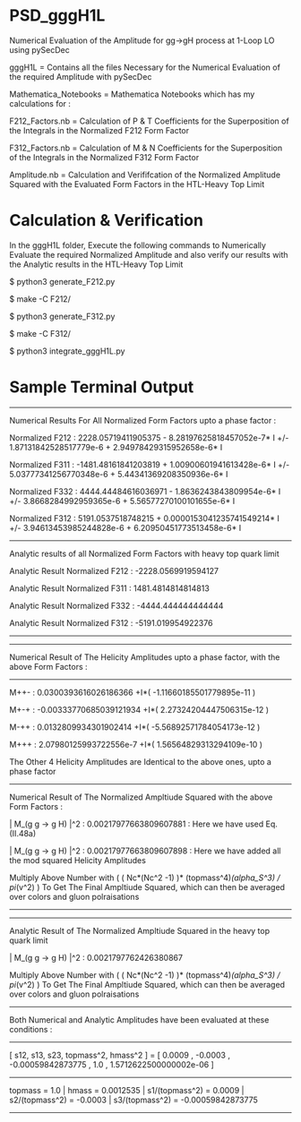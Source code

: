 # PSD_gggH1L
Numerical Evaluation of the Amplitude for gg->gH process at 1-Loop LO using pySecDec

gggH1L = Contains all the files Necessary for the Numerical Evaluation of the required Amplitude with pySecDec

Mathematica_Notebooks = Mathematica Notebooks which has my calculations for : 

F212_Factors.nb =  Calculation of P & T Coefficients for the Superposition of the Integrals in the Normalized F212 Form Factor 

F312_Factors.nb =  Calculation of M & N Coefficients for the Superposition of the Integrals in the Normalized F312 Form Factor 

Amplitude.nb = Calculation and Verififcation of the Normalized Amplitude Squared with the Evaluated Form Factors in the HTL-Heavy Top Limit 

# Calculation & Verification

In the gggH1L folder, Execute the following commands to Numerically Evaluate the required Normalized Amplitude and also verify our results with the Analytic results in the HTL-Heavy Top Limit

$ python3 generate_F212.py

$ make -C F212/

$ python3 generate_F312.py

$ make -C F312/

$ python3 integrate_gggH1L.py

# Sample Terminal Output

---------------------------------------------------------------------------------------------------------------------------------------------------------------------------------------------

Numerical Results For All Normalized Form Factors upto a phase factor :

Normalized F212 :  2228.05719411905375 - 8.28197625818457052e-7* I  +/-  1.87131842528517779e-6 + 2.94978429315952658e-6* I

Normalized F311 :  -1481.48161841203819 + 1.00900601941613428e-6* I  +/-  5.03777341256770348e-6 + 5.44341369208350936e-6* I

Normalized F332 :  4444.44484616036971 - 1.8636243843809954e-6* I  +/-  3.8668284992959365e-6 + 5.56577270100101655e-6* I 

Normalized F312 :  5191.0537518748215 + 0.0000153041235741549214* I  +/-  3.94613453985244828e-6 + 6.20950451773513458e-6* I

---------------------------------------------------------------------------------------------------------------------------------------------------------------------------------------------

Analytic results of all Normalized Form Factors with heavy top quark limit

Analytic Result Normalized F212 : -2228.0569919594127

Analytic Result Normalized F311 : 1481.4814814814813

Analytic Result Normalized F332 : -4444.444444444444

Analytic Result Normalized F312 : -5191.019954922376

---------------------------------------------------------------------------------------------------------------------------------------------------------------------------------------------
---------------------------------------------------------------------------------------------------------------------------------------------------------------------------------------------

Numerical Result of The Helicity Amplitudes upto a phase factor, with the above Form Factors : 

---------------------------------------------------------------------------------------------------------------------------------------------------------------------------------------------
 M++-  :  0.0300393616026186366 +I*( -1.11660185501779895e-11 )
 
 M+-+  :  -0.00333770685039121934 +I*( 2.27324204447506315e-12 )
 
 M-++  :  0.0132809934301902414 +I*( -5.56892571784054173e-12 )
 
 M+++  :  2.07980125993722556e-7 +I*( 1.56564829313294109e-10 )
                                                                                                                                                                                             
 The Other 4 Helicity Amplitudes are Identical to the above ones, upto a phase factor 

---------------------------------------------------------------------------------------------------------------------------------------------------------------------------------------------
Numerical Result of The Normalized Ampltiude Squared with the above Form Factors : 
                                                                                                                                                                                             
| M_(g g -> g H) |^2 :  0.00217977663809607881  : Here we have used Eq. (II.48a) 
                                                                                                                                                                                             
| M_(g g -> g H) |^2 :  0.00217977663809607898  : Here we have added all the mod squared Helicity Amplitudes 
                                                                                                                                                                                             
Multiply Above Number with ( ( Nc*(Nc^2 -1) )* (topmass^4)*(alpha_S^3) / pi*(v^2) )  To Get The Final Ampltiude Squared, which can then be averaged over colors and gluon polraisations 

---------------------------------------------------------------------------------------------------------------------------------------------------------------------------------------------
---------------------------------------------------------------------------------------------------------------------------------------------------------------------------------------------
Analytic Result of The Normalized Ampltiude Squared in the heavy top quark limit
                                                                                                                                                                                             
| M_(g g -> g H) |^2 :  0.0021797762426380867
                                                                                                                                                                                             
Multiply Above Number with ( ( Nc*(Nc^2 -1) )* (topmass^4)*(alpha_S^3) / pi*(v^2) )  To Get The Final Ampltiude Squared, which can then be averaged over colors and gluon polraisations 

---------------------------------------------------------------------------------------------------------------------------------------------------------------------------------------------
Both Numerical and Analytic Amplitudes have been evaluated at these conditions : 

---------------------------------------------------------------------------------------------------------------------------------------------------------------------------------------------
 [ s12, s13, s23, topmass^2, hmass^2 ]  = [  0.0009 ,  -0.0003 ,  -0.00059842873775 ,  1.0 ,  1.5712622500000002e-06  ]

---------------------------------------------------------------------------------------------------------------------------------------------------------------------------------------------
 topmass =  1.0   |  hmass =  0.0012535  |  s1/(topmass^2) =  0.0009  |  s2/(topmass^2) =  -0.0003  |  s3/(topmass^2) =  -0.00059842873775

---------------------------------------------------------------------------------------------------------------------------------------------------------------------------------------------

